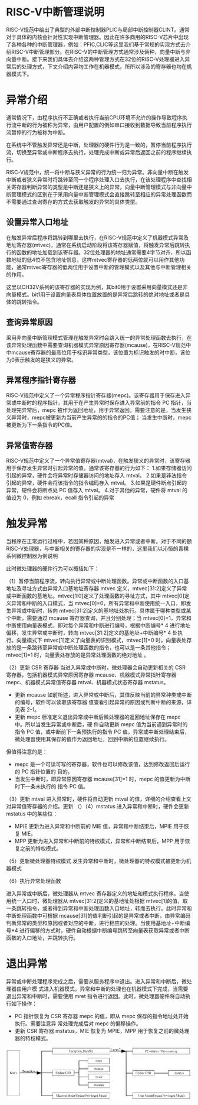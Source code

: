 # RISC-V中断管理说明

RISC-V规范中给出了典型的外部中断控制器PLIC与局部中断控制器CLINT。通常对于具体的内核会针对性实现中断管理器。因此在许多商用的RISC-V芯片中出现了各种各种的中断管理器，例如：PFIC,CLIC等这里我们基于常规的实现方式去介绍RISC-V中断管理部分。在RISC-V的中断管理方式通常涉及俩种，向量中断与非向量中断。接下来我们具体去介绍这两种管理方式在32位的RISC-V处理器进入异常后的处理方式，下文介绍内容均工作在机器模式，所所以涉及的寄存器也均在机器模式下。

# 异常介绍

通常情况下，由程序执行不正确或者执行当前CPU环境不允许的操作导致程序执行流中断的行为被称为异常，由用户配置的例如串口接收到数据导致当前程序执行流暂停的行为被称为中断。

在系统中不管触发异常还是中断，处理器的硬件行为是一致的，暂停当前程序执行流，切换至异常或中断程序去执行，处理完成中断或异常后返回之前的程序继续执行。

RISC-V规范中，统一将中断与狭义异常的行为统一归为异常。非向量中断在触发中断或者狭义异常时将跳转至同一个程序处理入口去执行，在该处理程序中查找相关寄存器判断异常的类型是中断还是狭义上的异常。向量中断管理模式与非向量中断管理模式的区别在于采用向量中断管理模式会直接跳转至相应的异常处理函数而不需要通过查询寄存的方式去获取触发的异常的具体类型。

## 设置异常入口地址

在触发异常后程序将跳转到哪里去执行，在RISC-V规范中定义了机器模式异常及地址寄存器(mtvec)，通常在系统启动阶段将该寄存器赋值，将触发异常后跳转执行的函数的地址加载到该寄存器。32位处理器的地址通常需要4字节对齐，所以函数地址的低4位不包含地址信息，这样mtvec寄存器的低两位就可以用作其他功能，通常mtvec寄存器的低两位用于设置中断的管理模式以及其他与中断管理相关的作用。

这里以CH32V系列的该寄存器的实现为例，其bit0用于设置采用向量模式还是非向量模式。bit1用于设置向量表具体位置放置的是异常后跳转的绝对地址或者是具体的跳转指令。

## 查询异常原因

采用非向量中断管理模式管理在触发异常时会跳入统一的异常处理函数去执行，在该异常处理函数中需要查询机器模式异常原因寄存器(mcause)，在RISC-V规范中中mcause寄存器的最高位用于标识异常类型，该位置为标识触发的时中断，该位为0表示触发的是狭义的异常。

## 异常程序指针寄存器

RISC-V规范中定义了一个异常程序指针寄存器(mepc)。该寄存器用于保存进入异常或中断时的程序指针，其用于在产生异常时保存进入异常前的指令 PC 指针，当处理完异常后，mepc 被作为返回地址，用于异常返回。需要注意的是，当发生狭义异常时，mepc被更新为当前产生异常的的指令的PC值； 当发生中断时，mepc被更新为下一条指令的PC值。

## 异常值寄存器

RISC-V规范中定义了一个异常值寄存器(mtval)，在触发狭义的异常时，该寄存器用于保存发生异常时引起异常的值。通常该寄存器的行为如下：
1.如果存储器访问引起的异常，硬件会将异常时存储器访问的地址存入 mtval。
2.如果是非法指令引起的异常，硬件会将该指令的指令编码存入 mtval。
3.如果是硬件断点引起的异常，硬件会将断点处 PC 值存入 mtval。
4.对于其他的异常，硬件将 mtval 的值设为 0，例如 ebreak，ecall 指令引起的异常  

# 触发异常

当程序在正常运行过程中，若因某种原因，触发进入异常或者中断。对于不同的额RISC-V处理器，与中断相关的寄存器的实现是不一样的，这里我们以沁恒的青稞系列微控制器为例说明

此时微处理器的硬件行为可以概括如下：  

（1）暂停当前程序流，转向执行异常或中断处理函数。异常或中断函数的入口基地址及寻址方式由异常入口基地址寄存器 mtvec 定义，mtvec[31:2]定义了异常或中断函数的基地址。mtvec[1:0]定义了处理函数的寻址方式，其中 mtvec[0]定义异常和中断的入口模式，当 mtvec[0]=0，所有异常和中断使用统一入口，即发生异常或中断时，转向  mtvec[31:2]定义的基地址处执行。具体属于哪种类型或某个中断，需要通过 mcause 寄存器查询，并且分别处理；当 mtvec[0]=1，异常和中断使用向量表模式，即对每个异常和中断进行编号，根据中断编号* 4 进行地址偏移，发生异常或中断时，转向 mtvec[31:2]定义的基地址+中断编号* 4 处执行。向量模式下 mtvec[1]定义了向量表的识别模式，mtvec[1]=0 时，向量表处存放的是一条跳转至异常或中断处理函数的指令，也可以是一条其他指令；mtvec[1]=1 时，向量表处存放的是异常处理函数的绝对地址 。

（2）更新 CSR 寄存器
当进入异常或中断时，微处理器会自动更新相关的 CSR 寄存器，包括机器模式异常原因寄存器
mcause、机器模式异常指针寄存器 mepc、机器模式异常值寄存器 mtval、机器模式状态寄存器 mstatus。

- 更新 mcause
  如前所述，进入异常或中断后，其值反映当前的异常种类或中断的编号，软件可以读取该寄存器
  值查看引起异常的原因或判断中断的来源，详见表 2-1。
- 更新 mepc
  标准定义退出异常或中断后微处理器的返回地址保存在 mepc 中。所以当发生异常或中断后，硬
  件自动更新 mepc 值为当前遇到异常时的指令 PC 值，或中断前下一条预执行的指令 PC 值。异常或中断处理结束后，微处理器使用其保存的值作为返回地址，回到中断的位置继续执行。

但值得注意的是：

- mepc 是一个可读可写的寄存器，软件也可以修改该值，达到修改返回后运行的 PC 指针位置的
  目的。
- 当发生中断时，即异常原因寄存器 mcause[31]=1 时，mepc 的值更新为中断时下一条未执行的
  指令 PC 值。 

（3）更新 mtval
进入异常时，硬件将自动更新 mtval 的值，详细的介绍查看上文对异常值寄存器的介绍。更新 （）（4）mstatus
进入异常和中断时，硬件会更新 mstatus 中的某些位：

- MPIE 更新为进入异常和中断前的 MIE 值，异常和中断结束后，MPIE 用于恢复 MIE。
- MPP 更新为进入异常和中断前的特权模式，异常和中断结束后，MPP 用于恢复之前的特权模式。

（5）更新微处理器特权模式
发生异常和中断时，微处理器的特权模式被更新为机器模式   

（6）执行异常处理函数

进入异常或中断后，微处理器从 mtvec 寄存器定义的地址和模式执行程序。当使用统一入口时，微处理器从 mtvec[31:2]定义的基地址处根据 mtvec[1]的值，取一条跳转指令，或者得到异常和中断处理函数入口地址，转而去执行。此时异常和中断处理函数中可根据 mcause[31]的值判断引起的是异常或者中断，由异常编码判断异常的类型和原因或者对应的中断，进行相应的处理。当使用基地址+中断编号*4 进行偏移的方式时，硬件自动根据中断编号跳转至向量表获取异常或者中断函数的入口地址，并跳转执行。  

# 退出异常

异常或中断处理程序完成之后，需要从服务程序中退出。进入异常和中断后，微处理器由用户模
式进入机器模式，异常和中断的处理也在机器模式下完成，当需要退出异常和中断时，需要使用 mret
指令进行返回。此时，微处理器硬件将自动执行如下操作：

- PC 指针恢复为 CSR 寄存器 mepc 的值，即从 mepc 保存的指令地址处开始执行。需要注意异
  常处理完成后对 mepc 的偏移操作。
- 更新 CSR 寄存器 mstatus，MIE 恢复为 MPIE，MPP 用于恢复之前的微处理器的特权模式。  

![](figures/back_trap.png)